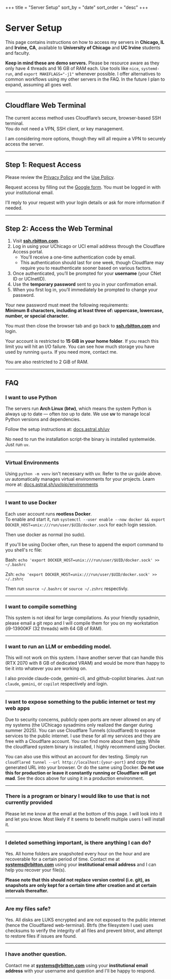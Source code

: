 +++
title = "Server Setup"
sort_by    = "date"
sort_order = "desc"
+++

# Server Setup

This page contains instructions on how to access my servers in **Chicago, IL** and **Irvine, CA**, available to **University of Chicago** and **UC Irvine** students and faculty.

**Keep in mind these are demo servers.** Please be resource aware as they only have 4 threads and 16 GB of RAM each. Use tools like `nice`, `systemd-run`, and `export MAKEFLAGS="-j1"` whenever possible. I offer alternatives to common workflows using my other servers in the FAQ. In the future I plan to expand, assuming all goes well.


---

## Cloudflare Web Terminal

The current access method uses Cloudflare’s secure, browser-based SSH terminal.  
You do not need a VPN, SSH client, or key management.

I am considering more options, though they will all require a VPN to securely access the server.

---

## Step 1: Request Access

Please review the [Privacy Policy](https://rbitton.com/servers/privacy) and the [Use Policy](https://rbitton.com/servers/use).

Request access by filling out the [Google form](https://forms.gle/Xej1B7K1BVeQY29w6). You must be logged in with your institutional email.

I’ll reply to your request with your login details or ask for more information if needed.

---

## Step 2: Access the Web Terminal

1. Visit **[ssh.rbitton.com](https://ssh.rbitton.com)**.  
2. Log in using your UChicago or UCI email address through the Cloudflare Access portal.
   - You'll receive a one-time authentication code by email.
   - This authentication should last for one week, though Cloudflare may require you to reauthenticate sooner based on various factors.
3. Once authenticated, you’ll be prompted for your **username** (your CNet ID or UCInetID).
4. Use the **temporary password** sent to you in your confirmation email.
5. When you first log in, you’ll immediately be prompted to change your password.  

Your new password must meet the following requirements:  
**Minimum 8 characters, including at least three of: uppercase, lowercase, number, or special character.**

You must then close the browser tab and go back to **[ssh.rbitton.com](https://ssh.rbitton.com)** and login.

Your account is restricted to **15 GiB in your home folder**. If you reach this limit you will hit an I/O failure. You can see how much storage you have used by running `quota`. If you need more, contact me.

You are also restricted to 2 GiB of RAM. 


---

## FAQ

### I want to use Python

The servers run **Arch Linux (btw)**, which means the system Python is always up to date — often *too* up to date.
We use **uv** to manage local Python versions and dependencies.

Follow the setup instructions at:
[docs.astral.sh/uv](https://docs.astral.sh/uv)

No need to run the installation script-the binary is installed systemwide. Just run `uv`.

---

### Virtual Environments

Using `python -m venv` isn't necessary with uv.
Refer to the uv guide above. uv automatically manages virtual environments for your projects.
Learn more at: [docs.astral.sh/uv/pip/environments](https://docs.astral.sh/uv/pip/environments)

---

### I want to use Docker

Each user account runs **rootless Docker**.  
To enable and start it, run `systemctl --user enable --now docker && export DOCKER_HOST=unix:///run/user/$UID/docker.sock` for each login session. 

Then use docker as normal (no sudo).

If you'll be using Docker often, run these to append the export command to you shell's rc file:

Bash: `echo 'export DOCKER_HOST=unix:///run/user/$UID/docker.sock' >> ~/.bashrc`


Zsh: `echo 'export DOCKER_HOST=unix:///run/user/$UID/docker.sock' >> ~/.zshrc`

Then run `source ~/.bashrc` or `source ~/.zshrc` respectivly.

---

### I want to compile something

This system is not ideal for large compilations. As your friendly sysadmin, please email a git repo and I will compile them for you on my workstation (i9-13900KF (32 threads) with 64 GB of RAM).

---

### I want to run an LLM or embedding model.

This will not work on this system. I have another server that can handle this (RTX 2070 with 8 GB of dedicated VRAM) and would be more than happy to tie it into whatever you are working on.

I also provide claude-code, gemini-cli, and github-copilot binaries. Just run `claude`, `gemini`, or `copilot` respectively and login.

---

### I want to expose something to the public internet or test my web apps

Due to security concerns, publicly open ports are never allowed on any of my systems (the UChicago sysadmins only realized the danger during summer 2025). You can use Cloudflare Tunnels (cloudflared) to expose services to the public internet. I use these for all my services and they are free with a Cloudflare account. You can find more about them [here](https://developers.cloudflare.com/cloudflare-one/connections/connect-networks/). While the cloudflared system binary is installed, I highly recommend using Docker.

You can also use this without an account for dev testing. Simply run `cloudflared tunnel --url http://localhost:{your-port}` and copy the generated URL into your browser. Or do the same using Docker. **Do not use this for production or leave it constantly running or Cloudflare will get mad**. See the docs above for using it in a production environment.

---

### There is a program or binary I would like to use that is not currently provided

Please let me know at the email at the bottom of this page. I will look into it and let you know. Most likely if it seems to benefit multiple users I will install it.

---

### I deleted something important, is there anything I can do?

Yes. All home folders are snapshoted every hour on the hour and are recoverable for a certain period of time. Contact me at **[systems@rbitton.com](mailto:systems@rbitton.com)** using your **institutional email address** and I can help you recover your file(s). 

**Please note that this should not replace version control (i.e. git), as snapshots are only kept for a certain time after creation and at certain intervals thereafter.**

---

### Are my files safe?
Yes. All disks are LUKS encrypted and are not exposed to the public internet (hence the Cloudflared web-terminal). Btrfs (the filesystem I use) uses checksums to verify the integrity of all files and prevent bitrot, and attempt to restore files if issues are found.

---
### I have another question.

Contact me at **[systems@rbitton.com](mailto:systems@rbitton.com)** using your **institutional email address** with your username and question and I'll be happy to respond.
